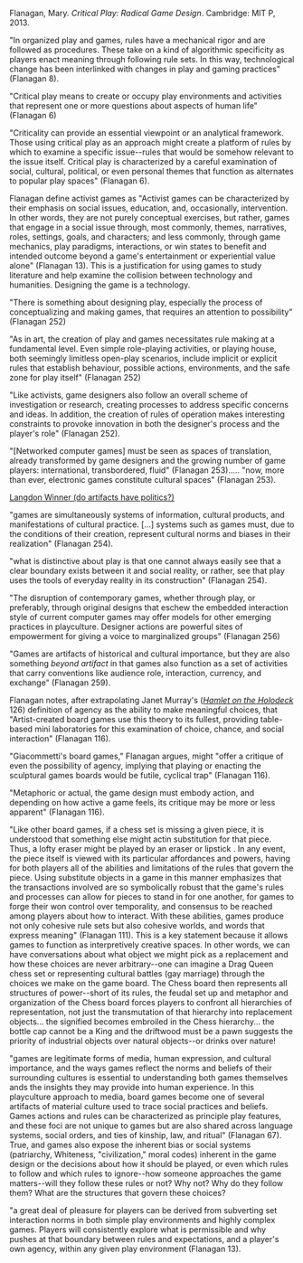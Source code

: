 

Flanagan, Mary. *Critical Play: Radical Game Design*. Cambridge: MIT P, 2013.

"In organized play and games, rules have a mechanical rigor and are followed as procedures. These take on a kind of algorithmic specificity as players enact meaning through following rule sets. In this way, technological change has been interlinked with changes in play and gaming practices" (Flanagan 8).

"Critical play means to create or occupy play environments and activities that represent one or more questions about aspects of human life" (Flanagan 6)

"Criticality can provide an essential viewpoint or an analytical framework. Those using critical play as an approach might create a platform of rules by which to examine a specific issue--rules that would be somehow relevant to the issue itself. Critical play is characterized by a careful examination of social, cultural, political, or even personal themes that function as alternates to popular play spaces" (Flanagan 6).  

Flanagan define activist games as "Activist games can be characterized by their emphasis on social issues, education, and, occasionally, intervention. In other words, they are not purely conceptual exercises, but rather, games that engage in a social issue through, most commonly, themes, narratives, roles, settings, goals, and characters; and less commonly, through game mechanics, play paradigms, interactions, or win states to benefit and intended outcome beyond a game's entertainment or experiential value alone" (Flanagan 13). This is a justification for using games to study literature and help examine the collision between technology and humanities. Designing the game is a technology. 

"There is something about designing play, especially the process of conceptualizing and making games, that requires an attention to possibility" (Flanagan 252)

"As in art, the creation of play and games necessitates rule making at a fundamental level. Even simple role-playing activities, or playing house, both seemingly limitless open-play scenarios, include implicit or explicit rules that establish behaviour, possible actions, environments, and the safe zone for play itself" (Flanagan 252)

"Like activists, game designers also follow an overall scheme of investigation or research, creating processes to address specific concerns and ideas. In addition, the creation of rules of operation makes interesting constraints to provoke innovation in both the designer's process and the player's role" (Flanagan 252).

"[Networked computer games] must be seen as spaces of translation, already transformed by game designers and the growing number of game players: international, transbordered, fluid" (Flanagan 253)..... "now, more than ever, electronic games constitute cultural spaces" (Flanagan 253).

[Langdon Winner (do artifacts have politics?)](http://0-www.jstor.org.orca.douglascollege.ca/stable/pdf/20024652.pdf?refreqid=excelsior%3A235f643e43a5ac701bc9c5aa794d4a70) 

"games are simultaneously systems of information, cultural products, and manifestations of cultural practice. [...] systems such as games must, due to the conditions of their creation, represent cultural norms and biases in their realization" (Flanagan 254).

"what is distinctive about play is that one cannot always easily see that a clear boundary exists between it and social reality, or rather, see that play uses the tools of everyday reality in its construction" (Flanagan 254).

"The disruption of contemporary games, whether through play, or preferably, through original designs that eschew the embedded interaction style of current computer games may offer models for other emerging practices in playculture. Designer actions are powerful sites of empowerment for giving a voice to marginalized groups" (Flanagan 256)

"Games are artifacts of historical and cultural importance, but they are also something *beyond artifact* in that games also function as a set of activities that carry conventions like audience role, interaction, currency, and exchange" (Flanagan 259).

Flanagan notes, after extrapolating Janet Murray's ([*Hamlet on the Holodeck*](https://mitpress.mit.edu/books/hamlet-holodeck) 126) definition of agency as the ability to make meaningful choices, that "Artist-created board games use this theory to its fullest, providing table-based mini laboratories for this examination of choice, chance, and social interaction" (Flanagan 116).

"Giacommetti's board games," Flanagan argues, might "offer a critique of even the possibility of agency, implying that playing or enacting the sculptural games boards would be futile, cyclical trap" (Flanagan 116).

"Metaphoric or actual, the game design must embody action, and depending on how active a game feels, its critique may be more or less apparent" (Flanagan 116).

"Like other board games, if a chess set is missing a given piece, it is understood that something else might actin substitution for that piece. Thus, a lofty eraser might be played by an eraser or lipstick . In any event, the piece itself is viewed with its particular affordances and powers, having for both players all of the abilities and limitations of the rules that govern the piece. Using substitute objects in a game in this manner emphasizes that the transactions involved are so symbolically robust that the game's rules and processes can allow for pieces to stand in for one another, for games to forge their won control over temporality, and consensus to be reached among players about how to interact. With these abilities, games produce not only cohesive rule sets but also cohesive worlds, and words that express meaning" (Flanagan 111). This is a key statement because it allows games to function as interpretively creative spaces. In other words, we can have conversations about what object we might pick as a replacement and how these choices are never arbitrary--one can imagine a Drag Queen chess set or representing cultural battles (gay marriage) through the choices we make on the game board. The Chess board then represents all structures of power--short of its rules, the feudal set up and metaphor and organization of the Chess board forces players to confront all hierarchies of representation, not just the transmutation of that hierarchy into replacement objects... the signified becomes embroiled in the Chess hierarchy... the bottle cap cannot be a King and the driftwood must be a pawn suggests the priority of industrial objects over natural objects--or drinks over nature! 

"games are legitimate forms of media, human expression, and cultural importance, and the ways games reflect the norms and beliefs of their surrounding cultures is essential to understanding both games themselves ands the insights they may provide into human experience. In this playculture approach to media, board games become one of several artifacts of material culture used to trace social practices and beliefs. Games actions and rules can be characterized as principle play features, and these foci are not unique to games but are also shared across language systems, social orders, and ties of kinship, law, and ritual" (Flanagan 67). True, and games also expose the inherent bias or social systems (patriarchy, Whiteness, "civilization," moral codes) inherent in the game design or the decisions about how it should be played, or even which rules to follow and which rules to ignore--how someone approaches the game matters--will they follow these rules or not? Why not? Why do they follow them? What are the structures that govern these choices?

"a great deal of pleasure for players can be derived from subverting set interaction norms in both simple play environments and highly complex games. Players will consistently explore what is permissible and why pushes at that boundary between rules and expectations, and a player's own agency, within any given play environment (Flanagan 13).

